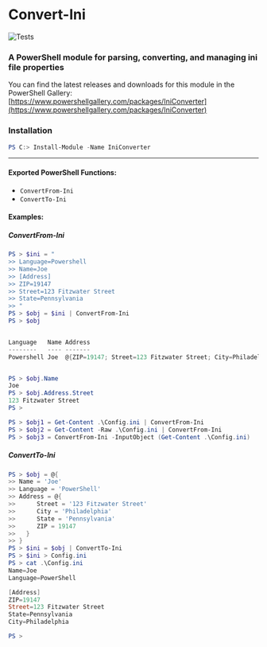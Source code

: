 # Convert-Ini
![Tests](https://github.com/joeiannone/Convert-Ini/actions/workflows/tests.yml/badge.svg)
### A PowerShell module for parsing, converting, and managing ini file properties

You can find the latest releases and downloads for this module in the PowerShell Gallery: [https://www.powershellgallery.com/packages/IniConverter](https://www.powershellgallery.com/packages/IniConverter)


### Installation
```powershell
PS C:> Install-Module -Name IniConverter
```
---

#### Exported PowerShell Functions:
- ```ConvertFrom-Ini```
- ```ConvertTo-Ini```

#### Examples:
##### ConvertFrom-Ini
```powershell
PS > $ini = "
>> Language=Powershell
>> Name=Joe
>> [Address]
>> ZIP=19147
>> Street=123 Fitzwater Street
>> State=Pennsylvania
>> "
PS > $obj = $ini | ConvertFrom-Ini
PS > $obj


Language   Name Address
--------   ---- -------
Powershell Joe  @{ZIP=19147; Street=123 Fitzwater Street; City=Philadelphia; State=Pennsylvania}


PS > $obj.Name
Joe
PS > $obj.Address.Street
123 Fitzwater Street
PS >
```
```powershell
PS > $obj1 = Get-Content .\Config.ini | ConvertFrom-Ini
PS > $obj2 = Get-Content -Raw .\Config.ini | ConvertFrom-Ini
PS > $obj3 = ConvertFrom-Ini -InputObject (Get-Content .\Config.ini)
```

##### ConvertTo-Ini
```powershell
PS > $obj = @{
>> Name = 'Joe'
>> Language = 'PowerShell'
>> Address = @{
>>      Street = '123 Fitzwater Street'
>>      City = 'Philadelphia'
>>      State = 'Pennsylvania'
>>      ZIP = 19147
>>   }
>> }
PS > $ini = $obj | ConvertTo-Ini
PS > $ini > Config.ini
PS > cat .\Config.ini
Name=Joe
Language=PowerShell

[Address]
ZIP=19147
Street=123 Fitzwater Street
State=Pennsylvania
City=Philadelphia

PS >
```